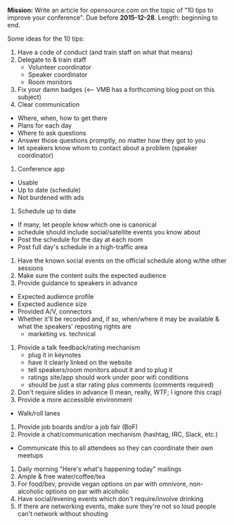 **Mission:** Write an article for opensource.com on the topic of "10 tips to improve your conference". Due before **2015-12-28**. Length: beginning to end.

Some ideas for the 10 tips:

1. Have a code of conduct (and train staff on what that means)
1. Delegate to & train staff
    * Volunteer coordinator
    * Speaker coordinator
    * Room monitors
1. Fix your damn badges (<-- VMB has a forthcoming blog post on this subject)
1. Clear communication
  * Where, when, how to get there
  * Plans for each day
  * Where to ask questions
  * Answer those questions promptly, no matter how they got to you
  * let speakers know whom to contact about a problem (speaker coordinator)
1. Conference app
  * Usable
  * Up to date (schedule)
  * Not burdened with ads
1. Schedule up to date
  * If many, let people know which one is canonical
  * schedule should include social/satellite events you know about
  * Post the schedule for the day at each room
  * Post full day's schedule in a high-traffic area
1. Have the known social events on the official schedule along w/the other sessions
1. Make sure the content suits the expected audience
1. Provide guidance to speakers in advance
  * Expected audience profile
  * Expected audience size
  * Provided A/V, connectors
  * Whether it'll be recorded and, if so, when/where it may be available & what the speakers' reposting rights are
    * marketing vs. technical
1. Provide a talk feedback/rating mechanism
    * plug it in keynotes
    * have it clearly linked on the website
    * tell speakers/room monitors about it and to plug it
    * ratings site/app should work under poor wifi conditions
    * should be just a star rating plus comments (comments required)
1. Don't require slides in advance (I mean, really, WTF; I ignore this crap)
1. Provide a more accessible environment
  * Walk/roll lanes
1. Provide job boards and/or a job fair (BoF)
1. Provide a chat/communication mechanism (hashtag, IRC, Slack, etc.)
  * Communicate this to all attendees so they can coordinate their own meetups
1. Daily morning "Here's what's happening today" mailings
1. Ample & free water/coffee/tea
1. For food/bev, provide vegan options on par with omnivore, non-alcoholic options on par with alcoholic
1. Have social/evening events which don't require/involve drinking
1. If there are networking events, make sure they're not so loud people can't network without shouting
